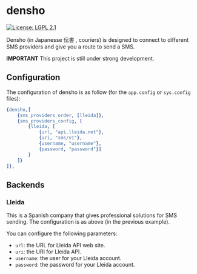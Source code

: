 densho
======

[![License: LGPL 2.1](https://img.shields.io/badge/License-GNU%20Lesser%20General%20Public%20License%20v2.1-blue.svg)](https://raw.githubusercontent.com/origamicall/densho/master/COPYING)

Densho (in Japanesse 伝書 , couriers) is designed to connect to different SMS providers and give you a route to send a SMS.

**IMPORTANT** This project is still under strong development.

## Configuration

The configuration of densho is as follow (for the `app.config` or `sys.config` files):

```erlang
{densho,[
    {sms_providers_order, [lleida]},
    {sms_providers_config, [
        {lleida, [
            {url, "api.lleida.net"},
            {uri, "sms/v1"},
            {username, "username"},
            {password, "password"}]
        }
    ]}
]},
```

## Backends

### Lleida

This is a Spanish company that gives professional solutions for SMS sending. The configuration is as above (in the previous example).

You can configure the following parameters:

- `url`: the URL for Lleida API web site.
- `uri`: the URI for Lleida API.
- `username`: the user for your Lleida account.
- `password`: the password for your Lleida account.

